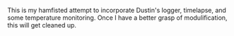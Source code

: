 This is my hamfisted attempt to incorporate Dustin's logger, timelapse, and some temperature monitoring.  Once I have a better grasp of modulification, this will get cleaned up.
